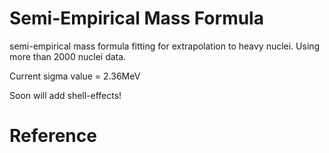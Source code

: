 # Semi-Empirical Mass Formula
 semi-empirical mass formula fitting for extrapolation to heavy nuclei.
 Using more than 2000 nuclei data.
 
 Current sigma value = 2.36MeV
 
 Soon will add shell-effects!
# Reference
